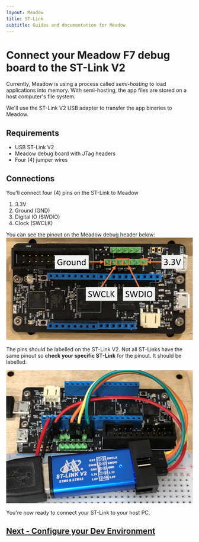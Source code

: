 ```yaml
---
layout: Meadow
title: ST-Link
subtitle: Guides and documentation for Meadow
---
```


# Connect your Meadow F7 debug board to the ST-Link V2

Currently, Meadow is using a process called *semi-hosting* to load applications into memory. With semi-hosting, the app files are stored on a host computer's file system.

We'll use the ST-Link V2 USB adapter to transfer the app binaries to Meadow.

## Requirements
- USB ST-Link V2
- Meadow debug board with JTag headers
- Four (4) jumper wires

## Connections 
You'll connect four (4) pins on the ST-Link to Meadow
1. 3.3V
1. Ground (GND)
1. Digital IO (SWDIO)
1. Clock (SWCLK)

You can see the pinout on the Meadow debug header below:
![Meadow pinout](stlink-pinout.png)

The pins should be labelled on the ST-Link V2. Not all ST-Links have the same pinout so **check your specific ST-Link** for the pinout. It should be labelled.

![Meadow st-link](stlink-meadow.png)

You're now ready to connect your ST-Link to your host PC.

## [Next - Configure your Dev Environment](/Guides/Getting_Started/Setup/Windows/)
